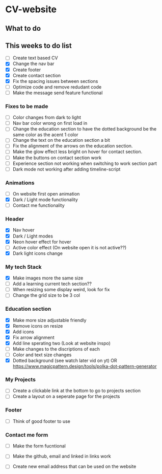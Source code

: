 # CV-website

## What to do
## This weeks to do list
- [ ] Create text based CV
- [x] Change the nav bar
- [x] Create footer
- [x] Create contact section
- [x] Fix the spacing issues between sections
- [ ] Optimize code and remove redudant code
- [ ] Make the message send feature functional

### Fixes to be made
- [ ] Color changes from dark to light
- [ ] Nav bar color wrong on first load in
- [ ] Change the education section to have the dotted background be the same color as the acent 1 color
- [ ] Change the text on the education section a bit
- [ ] Fix the alignment of the arrows on the education section.
- [ ] Make the glow effect less bright on hover for contact section.
- [ ] Make the buttons on contact section work
- [ ] Experience section not working when switching to work section part
- [ ] Dark mode not working after adding timeline-script

### Animations
 - [ ] On website first open animation
  - [x] Dark / Light mode functionality
  - [ ] Contact me functionality

### Header
 - [x] Nav hover
 - [x] Dark / Light modes
 - [x] Neon hover effect for hover
 - [ ] Active color effect (On website open it is not active??)
 - [x] Dark light icons change

### My tech Stack
- [x] Make images more the same size
- [ ] Add a learning current tech section??
- [ ] When resizing some display weird, look for fix
- [ ] Change the grid size to be 3 col

### Education section
- [x] Make more size adjustable friendly
- [x] Remove icons on resize
- [x] Add icons 
- [x] Fix arrow alignment
- [x] Add line sperating two (Look at website inspo)
- [ ] Make changes to the discriptions of each
- [ ] Color and text size changes
- [x] Dotted background (see watch later vid on yt) OR https://www.magicpattern.design/tools/polka-dot-pattern-generator

### My Projects
- [ ] Create a clickable link at the bottom to go to projects section
- [ ] Create a layout on a seperate page for the projects

### Footer
- [ ] Think of good footer to use

### Contact me form
- [ ] Make the form fucntional
- [ ] Make the github, email and linked in links work
- [ ] Create new email address that can be used on the website

